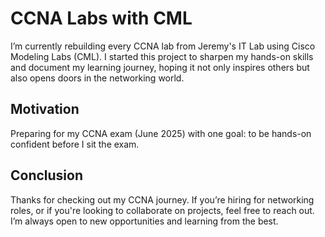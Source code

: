 # CCNA Labs with CML

I’m currently rebuilding every CCNA lab from Jeremy's IT Lab using Cisco Modeling Labs (CML). I started this project to sharpen my hands-on skills and document my learning journey, hoping it not only inspires others but also opens doors in the networking world.

## Motivation

Preparing for my CCNA exam (June 2025) with one goal: to be hands-on confident before I sit the exam. 

## Conclusion

Thanks for checking out my CCNA journey. If you’re hiring for networking roles, or if you're looking to collaborate on projects, feel free to reach out. I’m always open to new opportunities and learning from the best.
